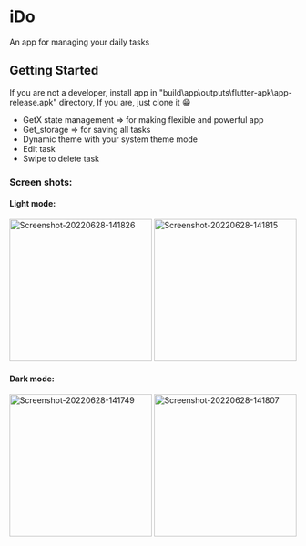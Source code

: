 # iDo

An app for managing your daily tasks

## Getting Started

If you are not a developer, install app in "build\app\outputs\flutter-apk\app-release.apk" directory,
If you are, just clone it 😁

- GetX state management => for making flexible and powerful app
- Get_storage => for saving all tasks
- Dynamic theme with your system theme mode
- Edit task
- Swipe to delete task

### Screen shots:
#### Light mode:
<a href="#"><img width=250 src="https://i.ibb.co/PzHtQj4/Screenshot-20220628-141826.png" alt="Screenshot-20220628-141826" border="0"></a>
<a href="#"><img width=250 src="https://i.ibb.co/R9LMvt1/Screenshot-20220628-141815.png" alt="Screenshot-20220628-141815" border="0"></a>
#### Dark mode:
<a href="#"><img width=250 src="https://i.ibb.co/2NF3QHt/Screenshot-20220628-141749.png" alt="Screenshot-20220628-141749" border="0"></a>
<a href="#"><img width=250 src="https://i.ibb.co/xg4WdGr/Screenshot-20220628-141807.png" alt="Screenshot-20220628-141807" border="0"></a>
